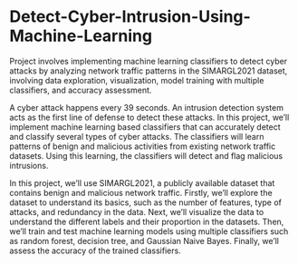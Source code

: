 # Detect-Cyber-Intrusion-Using-Machine-Learning

Project involves implementing machine learning classifiers to detect cyber attacks by analyzing network traffic patterns in the SIMARGL2021 dataset, involving data exploration, visualization, model training with multiple classifiers, and accuracy assessment.

A cyber attack happens every 39 seconds. An intrusion detection system acts as the first line of defense to detect these attacks. In this project, we’ll implement machine learning based classifiers that can accurately detect and classify several types of cyber attacks. The classifiers will learn patterns of benign and malicious activities from existing network traffic datasets. Using this learning, the classifiers will detect and flag malicious intrusions.

In this project, we’ll use SIMARGL2021, a publicly available dataset that contains benign and malicious network traffic. Firstly, we’ll explore the dataset to understand its basics, such as the number of features, type of attacks, and redundancy in the data. Next, we’ll visualize the data to understand the different labels and their proportion in the datasets. Then, we’ll train and test machine learning models using multiple classifiers such as random forest, decision tree, and Gaussian Naive Bayes. Finally, we’ll assess the accuracy of the trained classifiers.
